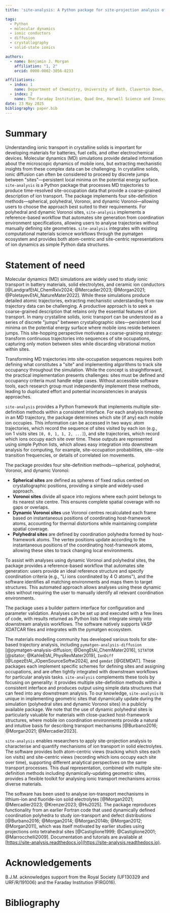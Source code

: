 ```yaml
---
title: 'site-analysis: A Python package for site-projection analysis of molecular dynamics trajectories' 

tags:
  - Python
  - molecular dynamics
  - ionic conductors
  - diffusion
  - crystallography
  - solid-state ionics

authors:
  - name: Benjamin J. Morgan 
    affiliation: "1, 2" 
    orcid: 0000-0002-3056-8233 

affiliations:
  - index: 1
    name: Department of Chemistry, University of Bath, Claverton Down, Bath, BA2 7AY, United Kingdom
  - index: 2
    name: The Faraday Institution, Quad One, Harwell Science and Innovation Campus, Didcot, OX11 0RA, United Kingdom
date: 23 May 2025 
bibliography: paper.bib
---
```


# Summary

Understanding ionic transport in crystalline solids is important for developing materials for batteries, fuel cells, and other electrochemical devices. Molecular dynamics (MD) simulations provide detailed information about the microscopic dynamics of mobile ions, but extracting mechanistic insights from these complex data can be challenging. In crystalline solids, ionic diffusion can often be considered to proceed by discrete jumps between "sites"—persistent local minima on the potential energy surface. `site-analysis` is a Python package that processes MD trajectories to produce time-resolved site-occupation data that provide a coarse-grained description of ion transport. The package implements four site-definition methods—spherical, polyhedral, Voronoi, and dynamic Voronoi—allowing users to choose the approach best suited to their requirements. For polyhedral and dynamic Voronoi sites, `site-analysis` implements a reference-based workflow that automates site generation from coordination environment specifications, allowing users to analyse trajectories without manually defining site geometries. `site-analysis` integrates with existing computational materials science workflows through the pymatgen ecosystem and provides both atom-centric and site-centric representations of ion dynamics as simple Python data structures.

# Statement of need

Molecular dynamics (MD) simulations are widely used to study ionic transport in battery materials, solid electrolytes, and ceramic ion conductors [@LandgrafEtAl_ChemRxiv2024; @Mercadier2023; @Morgan2021; @PoletayevEtAl_NatureMater2022]. 
While these simulations produce detailed atomic trajectories, extracting mechanistic understanding from raw trajectory data can be challenging. A productive approach is to seek a coarse-grained description that retains only the essential features of ion transport. In many crystalline solids, ionic transport can be understood as a series of discrete "jumps" between crystallographic sites—persistent local minima on the potential energy surface where mobile ions reside between jumps. This site-hopping perspective motivates a coarse-graining strategy: transform continuous trajectories into sequences of site occupations, capturing only motion between sites while discarding vibrational motion within sites.

Transforming MD trajectories into site-occupation sequences requires both defining what constitutes a "site" and implementing algorithms to track site occupancy throughout the simulation. While the concept is straightforward, the practical implementation presents challenges: sites must be defined and occupancy criteria must handle edge cases. Without accessible software tools, each research group must independently implement these methods, leading to duplicated effort and potential inconsistencies in analysis approaches.

`site-analysis` provides a Python framework that implements multiple site-definition methods within a consistent interface. For each analysis timestep in an MD trajectory, the package determines which site (if any) each mobile ion occupies. This information can be accessed in two ways: atom trajectories, which record the sequence of sites visited by each ion (e.g., ion 1 visits sites `[0, 0, 1, 1, 2, ...]`), and site trajectories, which record which ions occupy each site over time. These outputs are represented using simple Python lists, which allows easy integration into downstream analysis for computing, for example, site-occupation probabilities, site--site transition frequencies, or details of correlated ion movements.

The package provides four site-definition methods—spherical, polyhedral, Voronoi, and dynamic Voronoi:

- **Spherical sites** are defined as spheres of fixed radius centred on crystallographic positions, providing a simple and widely-used approach.
- **Voronoi sites** divide all space into regions where each point belongs to its nearest site centre. This ensures complete spatial coverage with no gaps or overlaps.
- **Dynamic Voronoi sites** use Voronoi centres recalculated each frame based on instantaneous positions of coordinating host-framework atoms, accounting for thermal distortions while maintaining complete spatial coverage.
- **Polyhedral sites** are defined by coordination polyhedra formed by host-framework atoms. The vertex positions update according to the instantaneous positions of the coordinating host-framework atoms, allowing these sites to track changing local environments.

To assist with analyses using dynamic Voronoi and polyhedral sites, the package provides a reference-based workflow that automates site generation: users provide an ideal reference structure and specify coordination criteria (e.g., "Li ions coordinated by 4 O atoms"), and the software identifies all matching environments and maps them to target structures. This automated approach allows analyses using these dynamic sites without requiring the user to manually identify all relevant coordination environments.

The package uses a builder pattern interface for configuration and parameter validation. Analyses can be set up and executed with a few lines of code, with results returned as Python lists that integrate simply into downstream analysis workflows. The software natively supports VASP XDATCAR files and integrates with the pymatgen ecosystem.

The materials modelling community has developed various tools for site-based trajectory analysis, including `pymatgen-analysis-diffusion` [@pymatgen-analysis-diffusion; @DengEtAl_ChemMater2016], `SITATOR` [@sitator; @KahleEtAl_PhysRevMater2019], `IonDiff` [@LopezEtAl_JOpenSourceSoftw2024], and `gemdat` [@GEMDAT]. These packages each implement specific schemes for defining sites and assigning occupations, and are often tightly integrated with downstream workflows for particular analysis tasks. `site-analysis` complements these tools by focusing on generality: it provides multiple site-definition methods within a consistent interface and produces output using simple data structures that can feed into any downstream analysis. To our knowledge, `site-analysis` is unique in implementing geometric sites that dynamically update during the simulation (polyhedral sites and dynamic Voronoi sites) in a publicly available package. We note that the use of dynamic polyhedral sites is particularly valuable for materials with close-packed host-framework structures, where mobile ion coordination environments provide a natural and intuitive basis for describing transport mechanisms [@Burbano2016; @Morgan2021; @Mercadier2023].

`site-analysis` enables researchers to apply site-projection analysis to characterise and quantify mechanisms of ion transport in solid electrolytes. The software provides both atom-centric views (tracking which sites each ion visits) and site-centric views (recording which ions occupy each site over time), supporting different analytical perspectives on the same transport processes. This dual representation, combined with multiple site-definition methods including dynamically-updating geometric sites, provides a flexible toolkit for analysing ionic transport mechanisms across diverse materials.

The software has been used to analyse ion-transport mechanisms in lithium-ion and fluoride-ion solid electrolytes [@Morgan2021; @Mercadier2023; @Krenzer2023; @Hu2025]. The package reproduces functionality from an earlier Fortran code that used dynamically defined coordination polyhedra to study ion-transport and defect distributions [@Burbano2016; @Morgan2014; @Morgan2014b; @Morgan2012; @Morgan2011], which was itself motivated by earlier studies using projections onto tetrahedral sites [@Castiglione1999; @Castiglione2001; @Marrocchelli2009]. Documentation and tutorials are available at [https://site-analysis.readthedocs.io](https://site-analysis.readthedocs.io).

# Acknowledgements

B.J.M. acknowledges support from the Royal Society (UF130329 and URF/R/191006) and the Faraday Institution (FIRG016).

# Bibliography
